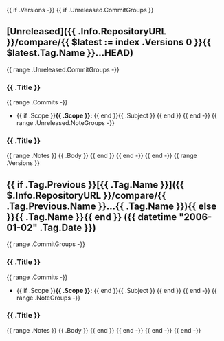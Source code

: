 {{ if .Versions -}}
{{ if .Unreleased.CommitGroups }}
<a name="unreleased"></a>
## [Unreleased]({{ .Info.RepositoryURL }}/compare/{{ $latest := index .Versions 0 }}{{ $latest.Tag.Name }}...HEAD)
{{ range .Unreleased.CommitGroups -}}
### {{ .Title }}
{{ range .Commits -}}
- {{ if .Scope }}**{{ .Scope }}:** {{ end }}{{ .Subject }}
{{ end }}
{{ end -}}
{{ range .Unreleased.NoteGroups -}}
### {{ .Title }}
{{ range .Notes }}
{{ .Body }}
{{ end }}
{{ end -}}
{{ end -}}
{{ range .Versions }}
<a name="{{ .Tag.Name }}"></a>
## {{ if .Tag.Previous }}[{{ .Tag.Name }}]({{ $.Info.RepositoryURL }}/compare/{{ .Tag.Previous.Name }}...{{ .Tag.Name }}){{ else }}{{ .Tag.Name }}{{ end }} ({{ datetime "2006-01-02" .Tag.Date }})
{{ range .CommitGroups -}}
### {{ .Title }}
{{ range .Commits -}}
- {{ if .Scope }}**{{ .Scope }}:** {{ end }}{{ .Subject }}
{{ end }}
{{ end -}}
{{ range .NoteGroups -}}
### {{ .Title }}
{{ range .Notes }}
{{ .Body }}
{{ end }}
{{ end -}}
{{ end -}}
{{ end -}}
